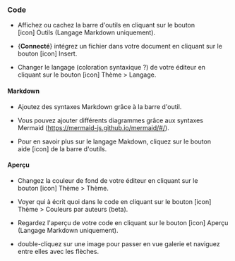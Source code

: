 ### Code

- Affichez ou cachez la barre d'outils en cliquant sur le bouton [icon] Outils (Langage Markdown uniquement).

- {**Connecté**} intégrez un fichier dans votre document en cliquant sur le bouton [icon] Insert.

- Changer le langage (coloration syntaxique ?) de votre éditeur en cliquant sur le bouton [icon] Thème > Langage.

#### Markdown 

- Ajoutez des syntaxes Markdown grâce à la barre d'outil.

- Vous pouvez ajouter différents diagrammes grâce aux syntaxes Mermaid (https://mermaid-js.github.io/mermaid/#/).

- Pour en savoir plus sur le langage Makdown, cliquez sur le bouton aide [icon] de la barre d'outils.

#### Aperçu

- Changez la couleur de fond de votre éditeur en cliquant sur le bouton [icon] Thème > Thème.

- Voyer qui à écrit quoi dans le code en cliquant sur le bouton [icon] Thème > Couleurs par auteurs (beta).

- Regardez l'aperçu de votre code en cliquant sur le bouton [icon] Aperçu (Langage Markdown uniquement).

- double-cliquez sur une image pour passer en vue galerie et naviguez entre elles avec les flèches.


